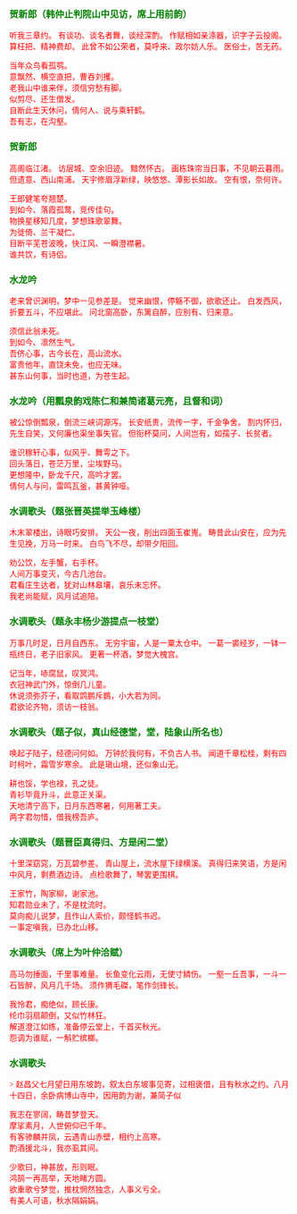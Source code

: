 <style type="text/css">
    .markdown-body{text-align: left;}
    h3{color:green}
    article{font-family:"楷体";color:red}
</style>

### 贺新郎（韩仲止判院山中见访，席上用前韵）
<article>
听我三章约。  
有谈功、谈名者舞，谈经深酌。  
作赋相如亲涤器，识字子云投阁。  
算枉把、精神费却。  
此曾不如公荣者，莫呼来、政尔妨人乐。  
医俗士，苦无药。  

当年众鸟看孤鹗。  
意飘然、横空直把，曹吞刘攫。  
老我山中谁来伴，须信穷愁有脚。  
似剪尽、还生僧发。  
自断此生天休问，倩何人、说与乘轩鹤。  
吾有志，在沟壑。  
</article>

### 贺新郎
<article>
高阁临江渚。  
访层城、空余旧迹。  
黯然怀古。  
画栋珠帘当日事，不见朝云暮雨。  
但遗意、西山南浦。  
天宇修眉浮新绿，映悠悠、潭影长如故。  
空有恨，奈何许。  

王郎健笔夸翘楚。  
到如今、落霞孤鹜，竞传佳句。  
物换星移知几度，梦想珠歌翠舞。  
为徙倚、兰干凝伫。  
目断平芜苍波晚，快江风、一瞬澄襟暑。  
谁共饮，有诗侣。  
</article>

### 水龙吟
<article>
老来曾识渊明，梦中一见参差是。  
觉来幽恨，停觞不御，欲歌还止。  
白发西风，折要五斗，不应堪此。  
问北窗高卧，东篱自醉，应别有、归来意。  

须信此翁未死。  
到如今、凛然生气。  
吾侪心事，古今长在，高山流水。  
富贵他年，直饶未免，也应无味。  
甚东山何事，当时也道，为苍生起。  
</article>

### 水龙吟（用瓢泉韵戏陈仁和兼简诸葛元亮，且督和词）
<article>
被公惊倒瓢泉，倒流三峡词源泻。  
长安纸贵，流传一字，千金争舍。  
割内怀归，先生自笑，又何廉也渠坐事失官。  
但衔杯莫问，人间岂有，如孺子、长贫者。  

  
谁识稼轩心事，似风乎、舞雩之下。  
回头落日，苍茫万里，尘埃野马。  
更想隆中，卧龙千尺，高吟才罢。  
倩何人与问，雷鸣瓦釜，甚黄钟哑。  
</article>

### 水调歌头（题张晋英提举玉峰楼）
<article>
木末翠楼出，诗眼巧安排。  
天公一夜，削出四面玉崔嵬。  
畴昔此山安在，应为先生见挽，万马一时来。  
白鸟飞不尽，却带夕阳回。  

劝公饮，左手蟹，右手杯。  
人间万事变灭，今古几池台。  
君看庄生达者，犹对山林皋壤，哀乐未忘怀。  
我老尚能赋，风月试追陪。  
</article>

### 水调歌头（题永丰杨少游提点一枝堂）
<article>
万事几时足，日月自西东。  
无穷宇宙，人是一粟太仓中。  
一葛一裘经岁，一钵一瓶终日，老子旧家风。  
更著一杯酒，梦觉大槐宫。  

记当年，哧腐鼠，叹冥鸿。  
衣冠神武门外，惊倒几儿童。  
休说须弥芥子，看取鹍鹏斥鷃，小大若为同。  
君欲论齐物，须访一枝翁。  
</article>

### 水调歌头（题子似，真山经德堂，堂，陆象山所名也）
<article>
唤起子陆子，经德问何如。  
万钟於我何有，不负古人书。  
闻道千章松桂，剩有四时柯叶，霜雪岁寒余。  
此是瑱山境，还似象山无。  

耕也馁，学也禄，孔之徒。  
青衫毕竟升斗，此意正关渠。  
天地清宁高下，日月东西寒暑，何用著工夫。  
两字君勿惜，借我榜吾庐。  
</article>

### 水调歌头（题晋臣真得归、方是闲二堂）
<article>
十里深窈窕，万瓦碧参差。  
青山屋上，流水屋下绿横溪。  
真得归来笑语，方是闲中风月，剩费酒边诗。  
点检歌舞了，琴罢更围棋。  

王家竹，陶家柳，谢家池。  
知君勋业未了，不是枕流时。  
莫向痴儿说梦，且作山人索价，颇怪鹤书迟。  
一事定嗔我，已办北山移。  
</article>

### 水调歌头（席上为叶仲洽赋）
<article>
高马勿捶面，千里事难量。  
长鱼变化云雨，无使寸鳞伤。  
一壑一丘吾事，一斗一石皆醉，风月几千场。  
须作猬毛磔，笔作剑锋长。  

我怜君，痴绝似，顾长康。  
纶巾羽扇颠倒，又似竹林狂。  
解道澄江如练，准备停云堂上，千首买秋光。  
怨调为谁赋，一斛贮槟榔。  
</article>

### 水调歌头
<article>
> 赵昌父七月望日用东坡韵，叙太白东坡事见寄，过相褒借，且有秋水之约。八月十四日，余卧病博山寺中，因用韵为谢，兼简子似
  
我志在寥阔，畴昔梦登天。  
摩挲素月，人世俯仰已千年。  
有客骖麟并凤，云遇青山赤壁，相约上高寒。  
酌酒援北斗，我亦虱其间。  

少歌曰，神甚放，形则眠。  
鸿鹄一再高举，天地睹方圆。  
欲重歌兮梦觉，推枕惘然独念，人事义亏全。  
有美人可语，秋水隔娟娟。  
</article>

